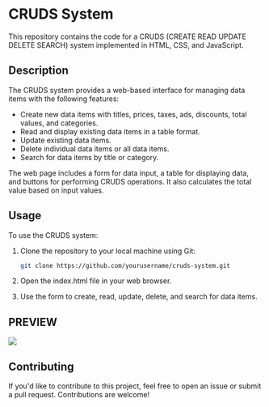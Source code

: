 # CRUDS System

This repository contains the code for a CRUDS (CREATE READ UPDATE DELETE SEARCH) system implemented in HTML, CSS, and JavaScript.


## Description

The CRUDS system provides a web-based interface for managing data items with the following features:

- Create new data items with titles, prices, taxes, ads, discounts, total values, and categories.
- Read and display existing data items in a table format.
- Update existing data items.
- Delete individual data items or all data items.
- Search for data items by title or category.

The web page includes a form for data input, a table for displaying data, and buttons for performing CRUDS operations. It also calculates the total value based on input values.


## Usage

To use the CRUDS system:

1. Clone the repository to your local machine using Git:

   ```bash
   git clone https://github.com/yourusername/cruds-system.git
2. Open the index.html file in your web browser.

3. Use the form to create, read, update, delete, and search for data items.


## PREVIEW 

<img src='CRUDS.PNG' />


## Contributing
If you'd like to contribute to this project, feel free to open an issue or submit a pull request. Contributions are welcome!

